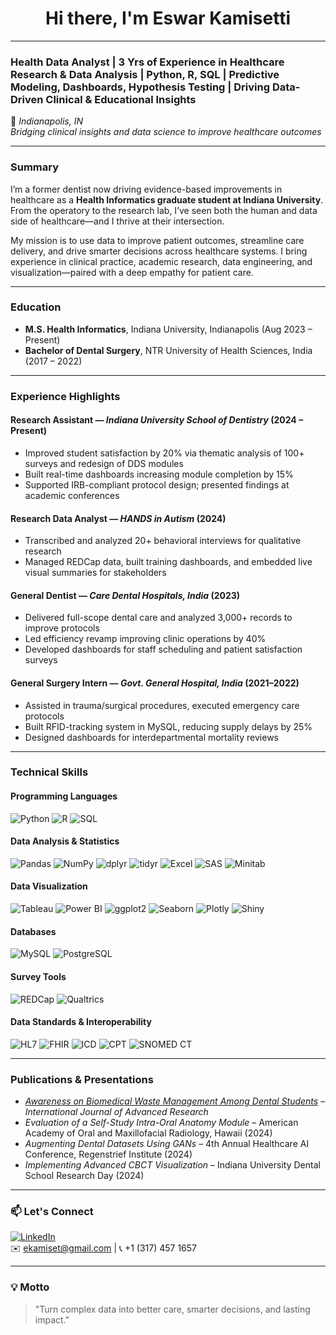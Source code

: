 <h1 align="center">Hi there, I'm Eswar Kamisetti </h1>

---

### Health Data Analyst | 3 Yrs of Experience in Healthcare Research & Data Analysis | Python, R, SQL | Predictive Modeling, Dashboards, Hypothesis Testing | Driving Data-Driven Clinical & Educational Insights 
📍 *Indianapolis, IN*  
*Bridging clinical insights and data science to improve healthcare outcomes*

---

### Summary

I’m a former dentist now driving evidence-based improvements in healthcare as a **Health Informatics graduate student at Indiana University**. From the operatory to the research lab, I’ve seen both the human and data side of healthcare—and I thrive at their intersection.

My mission is to use data to improve patient outcomes, streamline care delivery, and drive smarter decisions across healthcare systems. I bring experience in clinical practice, academic research, data engineering, and visualization—paired with a deep empathy for patient care.

---

### Education

- **M.S. Health Informatics**, Indiana University, Indianapolis (Aug 2023 – Present)  
- **Bachelor of Dental Surgery**, NTR University of Health Sciences, India (2017 – 2022)  

---

### Experience Highlights

#### **Research Assistant** — *Indiana University School of Dentistry* (2024 – Present)
- Improved student satisfaction by 20% via thematic analysis of 100+ surveys and redesign of DDS modules  
- Built real-time dashboards increasing module completion by 15%  
- Supported IRB-compliant protocol design; presented findings at academic conferences  

#### **Research Data Analyst** — *HANDS in Autism* (2024)
- Transcribed and analyzed 20+ behavioral interviews for qualitative research  
- Managed REDCap data, built training dashboards, and embedded live visual summaries for stakeholders  

#### **General Dentist** — *Care Dental Hospitals, India* (2023)
- Delivered full-scope dental care and analyzed 3,000+ records to improve protocols  
- Led efficiency revamp improving clinic operations by 40%  
- Developed dashboards for staff scheduling and patient satisfaction surveys  

####  **General Surgery Intern** — *Govt. General Hospital, India* (2021–2022)
- Assisted in trauma/surgical procedures, executed emergency care protocols  
- Built RFID-tracking system in MySQL, reducing supply delays by 25%  
- Designed dashboards for interdepartmental mortality reviews  

---

### Technical Skills

####  Programming Languages  
![Python](https://img.shields.io/badge/Python-3776AB?style=for-the-badge&logo=python&logoColor=white)
![R](https://img.shields.io/badge/R-276DC3?style=for-the-badge&logo=r&logoColor=white)
![SQL](https://img.shields.io/badge/SQL-4479A1?style=for-the-badge)

####  Data Analysis & Statistics  
![Pandas](https://img.shields.io/badge/Pandas-150458?style=for-the-badge&logo=pandas&logoColor=white)
![NumPy](https://img.shields.io/badge/NumPy-013243?style=for-the-badge&logo=numpy&logoColor=white)
![dplyr](https://img.shields.io/badge/dplyr-276DC3?style=for-the-badge)
![tidyr](https://img.shields.io/badge/tidyr-276DC3?style=for-the-badge)
![Excel](https://img.shields.io/badge/Excel-217346?style=for-the-badge&logo=microsoft-excel&logoColor=white)
![SAS](https://img.shields.io/badge/SAS-007AFF?style=for-the-badge)
![Minitab](https://img.shields.io/badge/Minitab-008BB9?style=for-the-badge)

####  Data Visualization  
![Tableau](https://img.shields.io/badge/Tableau-E97627?style=for-the-badge&logo=Tableau&logoColor=white)
![Power BI](https://img.shields.io/badge/Power%20BI-F2C811?style=for-the-badge&logo=Power-BI&logoColor=black)
![ggplot2](https://img.shields.io/badge/ggplot2-1F77B4?style=for-the-badge)
![Seaborn](https://img.shields.io/badge/Seaborn-4B8BBE?style=for-the-badge)
![Plotly](https://img.shields.io/badge/Plotly-3F4F75?style=for-the-badge)
![Shiny](https://img.shields.io/badge/Shiny-0094C7?style=for-the-badge)

####  Databases  
![MySQL](https://img.shields.io/badge/MySQL-005C84?style=for-the-badge&logo=mysql&logoColor=white)
![PostgreSQL](https://img.shields.io/badge/PostgreSQL-336791?style=for-the-badge&logo=postgresql&logoColor=white)

####  Survey Tools  
![REDCap](https://img.shields.io/badge/REDCap-CC0033?style=for-the-badge)
![Qualtrics](https://img.shields.io/badge/Qualtrics-009FDA?style=for-the-badge)

####  Data Standards & Interoperability  
![HL7](https://img.shields.io/badge/HL7-EF2D56?style=for-the-badge)
![FHIR](https://img.shields.io/badge/FHIR-DD0031?style=for-the-badge)
![ICD](https://img.shields.io/badge/ICD-0072C6?style=for-the-badge)
![CPT](https://img.shields.io/badge/CPT-2E74B5?style=for-the-badge)
![SNOMED CT](https://img.shields.io/badge/SNOMED_CT-005EB8?style=for-the-badge)

---

###  Publications & Presentations

-  *[Awareness on Biomedical Waste Management Among Dental Students](https://www.journalijar.com/article/43285/awareness-on-biomedical-waste-management-among-dental-students--a-cross-sectional-questionnaire-survey/)* – *International Journal of Advanced Research*
-  *Evaluation of a Self-Study Intra-Oral Anatomy Module* – American Academy of Oral and Maxillofacial Radiology, Hawaii (2024)
-  *Augmenting Dental Datasets Using GANs* – 4th Annual Healthcare AI Conference, Regenstrief Institute (2024)
-  *Implementing Advanced CBCT Visualization* – Indiana University Dental School Research Day (2024)

---

### 📫 Let's Connect

[![LinkedIn](https://img.shields.io/badge/LinkedIn-EswarKamisetti-blue?style=for-the-badge&logo=linkedin)](https://www.linkedin.com/in/eswarprabhath)  
✉️ ekamiset@gmail.com | 📞 +1 (317) 457 1657  

---

### 💡 Motto
> "Turn complex data into better care, smarter decisions, and lasting impact."

